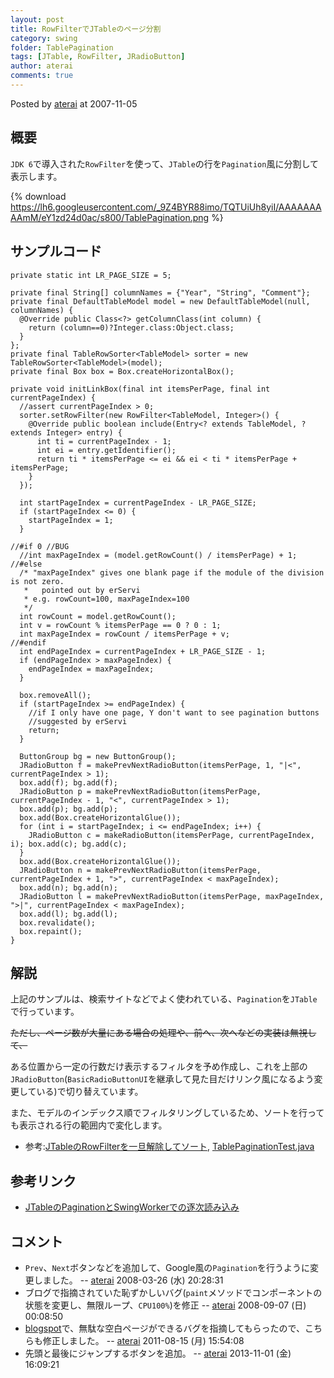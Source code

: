 ```yaml
---
layout: post
title: RowFilterでJTableのページ分割
category: swing
folder: TablePagination
tags: [JTable, RowFilter, JRadioButton]
author: aterai
comments: true
---
```


Posted by [aterai](http://terai.xrea.jp/aterai.html) at 2007-11-05

## 概要
`JDK 6`で導入された`RowFilter`を使って、`JTable`の行を`Pagination`風に分割して表示します。

{% download https://lh6.googleusercontent.com/_9Z4BYR88imo/TQTUiUh8yiI/AAAAAAAAAmM/eY1zd24d0ac/s800/TablePagination.png %}

## サンプルコード
<pre class="prettyprint"><code>private static int LR_PAGE_SIZE = 5;

private final String[] columnNames = {"Year", "String", "Comment"};
private final DefaultTableModel model = new DefaultTableModel(null, columnNames) {
  @Override public Class&lt;?&gt; getColumnClass(int column) {
    return (column==0)?Integer.class:Object.class;
  }
};
private final TableRowSorter&lt;TableModel&gt; sorter = new TableRowSorter&lt;TableModel&gt;(model);
private final Box box = Box.createHorizontalBox();

private void initLinkBox(final int itemsPerPage, final int currentPageIndex) {
  //assert currentPageIndex &gt; 0;
  sorter.setRowFilter(new RowFilter&lt;TableModel, Integer&gt;() {
    @Override public boolean include(Entry&lt;? extends TableModel, ? extends Integer&gt; entry) {
      int ti = currentPageIndex - 1;
      int ei = entry.getIdentifier();
      return ti * itemsPerPage &lt;= ei &amp;&amp; ei &lt; ti * itemsPerPage + itemsPerPage;
    }
  });

  int startPageIndex = currentPageIndex - LR_PAGE_SIZE;
  if (startPageIndex &lt;= 0) {
    startPageIndex = 1;
  }

//#if 0 //BUG
  //int maxPageIndex = (model.getRowCount() / itemsPerPage) + 1;
//#else
  /* "maxPageIndex" gives one blank page if the module of the division is not zero.
   *   pointed out by erServi
   * e.g. rowCount=100, maxPageIndex=100
   */
  int rowCount = model.getRowCount();
  int v = rowCount % itemsPerPage == 0 ? 0 : 1;
  int maxPageIndex = rowCount / itemsPerPage + v;
//#endif
  int endPageIndex = currentPageIndex + LR_PAGE_SIZE - 1;
  if (endPageIndex &gt; maxPageIndex) {
    endPageIndex = maxPageIndex;
  }

  box.removeAll();
  if (startPageIndex &gt;= endPageIndex) {
    //if I only have one page, Y don't want to see pagination buttons
    //suggested by erServi
    return;
  }

  ButtonGroup bg = new ButtonGroup();
  JRadioButton f = makePrevNextRadioButton(itemsPerPage, 1, "|&lt;", currentPageIndex &gt; 1);
  box.add(f); bg.add(f);
  JRadioButton p = makePrevNextRadioButton(itemsPerPage, currentPageIndex - 1, "&lt;", currentPageIndex &gt; 1);
  box.add(p); bg.add(p);
  box.add(Box.createHorizontalGlue());
  for (int i = startPageIndex; i &lt;= endPageIndex; i++) {
    JRadioButton c = makeRadioButton(itemsPerPage, currentPageIndex, i); box.add(c); bg.add(c);
  }
  box.add(Box.createHorizontalGlue());
  JRadioButton n = makePrevNextRadioButton(itemsPerPage, currentPageIndex + 1, "&gt;", currentPageIndex &lt; maxPageIndex);
  box.add(n); bg.add(n);
  JRadioButton l = makePrevNextRadioButton(itemsPerPage, maxPageIndex, "&gt;|", currentPageIndex &lt; maxPageIndex);
  box.add(l); bg.add(l);
  box.revalidate();
  box.repaint();
}
</code></pre>

## 解説
上記のサンプルは、検索サイトなどでよく使われている、`Pagination`を`JTable`で行っています。

~~ただし、ページ数が大量にある場合の処理や、前へ、次へなどの実装は無視して、~~

ある位置から一定の行数だけ表示するフィルタを予め作成し、これを上部の`JRadioButton`(`BasicRadioButtonUI`を継承して見た目だけリンク風になるよう変更している)で切り替えています。

また、モデルのインデックス順でフィルタリングしているため、ソートを行っても表示される行の範囲内で変化します。

- 参考:[JTableのRowFilterを一旦解除してソート](http://terai.xrea.jp/Swing/ResetRowFilter.html), [TablePaginationTest.java](http://terai.xrea.jp/data/swing/TablePaginationTest.java)

<!-- dummy comment line for breaking list -->

## 参考リンク
- [JTableのPaginationとSwingWorkerでの逐次読み込み](http://terai.xrea.jp/Swing/PageInputForPagination.html)

<!-- dummy comment line for breaking list -->

## コメント
- `Prev`、`Next`ボタンなどを追加して、Google風の`Pagination`を行うように変更しました。 -- [aterai](http://terai.xrea.jp/aterai.html) 2008-03-26 (水) 20:28:31
- ブログで指摘されていた恥ずかしいバグ(`paint`メソッドでコンポーネントの状態を変更し、無限ループ、`CPU100%`)を修正 -- [aterai](http://terai.xrea.jp/aterai.html) 2008-09-07 (日) 00:08:50
- [blogspot](http://java-swing-tips.blogspot.com/2008/03/jtable-pagination-example-using.html)で、無駄な空白ページができるバグを指摘してもらったので、こちらも修正しました。 -- [aterai](http://terai.xrea.jp/aterai.html) 2011-08-15 (月) 15:54:08
- 先頭と最後にジャンプするボタンを追加。 -- [aterai](http://terai.xrea.jp/aterai.html) 2013-11-01 (金) 16:09:21

<!-- dummy comment line for breaking list -->

